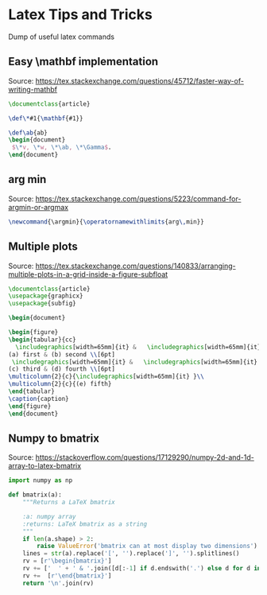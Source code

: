 # Latex Tips and Tricks

Dump of useful latex commands

## Easy \mathbf implementation

Source: https://tex.stackexchange.com/questions/45712/faster-way-of-writing-mathbf
```latex
\documentclass{article}

\def\*#1{\mathbf{#1}}

\def\ab{ab}
\begin{document}
 $\*v, \*w, \*\ab, \*\Gamma$.
\end{document}
```

## arg min

Source: https://tex.stackexchange.com/questions/5223/command-for-argmin-or-argmax
```latex
\newcommand{\argmin}{\operatornamewithlimits{arg\,min}}
```

## Multiple plots
Source: https://tex.stackexchange.com/questions/140833/arranging-multiple-plots-in-a-grid-inside-a-figure-subfloat
```latex
\documentclass{article}
\usepackage{graphicx}
\usepackage{subfig}

\begin{document}

\begin{figure}
\begin{tabular}{cc}
  \includegraphics[width=65mm]{it} &   \includegraphics[width=65mm]{it} \\
(a) first & (b) second \\[6pt]
 \includegraphics[width=65mm]{it} &   \includegraphics[width=65mm]{it} \\
(c) third & (d) fourth \\[6pt]
\multicolumn{2}{c}{\includegraphics[width=65mm]{it} }\\
\multicolumn{2}{c}{(e) fifth}
\end{tabular}
\caption{caption}
\end{figure}
\end{document}
```

## Numpy to bmatrix
Source: https://stackoverflow.com/questions/17129290/numpy-2d-and-1d-array-to-latex-bmatrix
```python
import numpy as np

def bmatrix(a):
    """Returns a LaTeX bmatrix

    :a: numpy array
    :returns: LaTeX bmatrix as a string
    """
    if len(a.shape) > 2:
        raise ValueError('bmatrix can at most display two dimensions')
    lines = str(a).replace('[', '').replace(']', '').splitlines()
    rv = [r'\begin{bmatrix}']
    rv += ['  ' + ' & '.join([d[:-1] if d.endswith('.') else d for d in l.split()]) + r'\\' for l in lines]
    rv +=  [r'\end{bmatrix}']
    return '\n'.join(rv)
```
